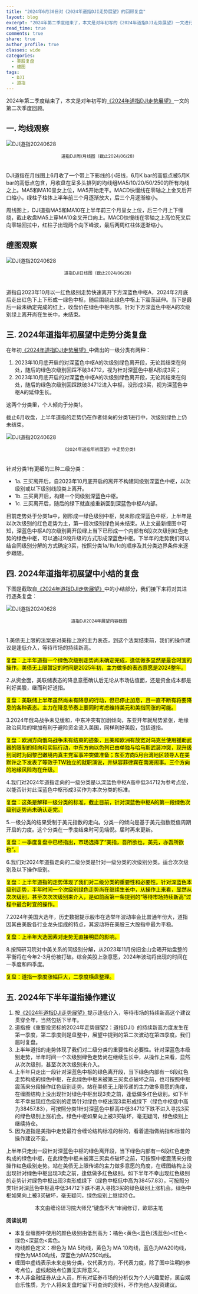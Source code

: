 ```yaml
---
title: "2024年6月30日对《2024年道指DJI走势展望》的回顾复盘"
layout: blog
excerpt: "2024年第二季度结束了，本文是对年初写的《2024年道指DJI走势展望》一文进行的第二次季度回顾。"
read_time: true
comments: true
share: true
author_profile: true
classes: wide
categories:
  - 美股复盘
  - 缠图
tags:
  - DJI
  - 道指
---
```


2024年第二季度结束了，本文是对年初写的[《2024年道指DJI走势展望》](https://money.olim.ca/2024/01/19/posts-DJI/)一文的第二次季度回顾。

## 一. 均线观察  

![DJI道指20240628](https://image.olim.cc/2024/2024-06-28-DJI-m-w.jpg)
<small><center>道指DJI周/月线图（截止2024/06/28）</center></small>　

DJI道指在月线图上6月收了一个带上下影线的小阳线，6月K bar的高低点被5月K bar的高低点包含，月收盘在呈多头排列的均线组MA5/10/20/50/250的所有均线之上。MA5和MA10呈女上位，MA5开始走平。MACD快慢线在零轴之上金叉后开口缩小，绿柱子柱体上半年前三个月逐渐放大，后三个月逐渐缩小。

周线图上，DJI道指MA5和MA10在上半年前三个月呈女上位，后三个月上下缠绕，截止收盘MA5上穿MA10金叉开口向上。MACD快慢线在零轴之上高位死叉后向零轴回拉中，红柱子出现两个向下峰波，最后两周红柱体逐渐缩小。

## 缠图观察  

![DJI道指20240628](https://image.olim.cc/2024/2024-06-28-DJI-ct.png)
<small><center>道指DJI日线图（截止2024/06/28）</center></small>　

道指自2023年10月以一红色级别走势快速离开下方深蓝色中枢A，2024年2月底后走出红色下上下形成一绿色中枢，随后围绕此绿色中枢上下震荡延伸。当下是最后一段未确定完成的红上，收盘价在绿色中枢内部。针对下方深蓝色中枢A的次级别绿上离开尚在生长中，未结束。

## 三. 2024年道指年初展望中走势分类复盘

在年初[《2024年道指DJI走势展望》](https://money.olim.ca/2024/01/19/posts-DJI/)中做出的一级分类有两种：

1. 2023年10月底开启的对深蓝色中枢A的次级别绿色离开段，无论其结束在何处，随后的绿色次级别回踩不破34712，视为针对深蓝色中枢A形成3买；
2. 2023年10月底开启的对深蓝色中枢A的次级别绿色离开段，无论其结束在何处，随后的绿色次级别回踩跌破34712进入中枢，没形成3买，视为深蓝色中枢A的延伸生长。

这两个分类里，个人倾向于分类1。

截止6月收盘，上半年道指的走势仍在作者倾向的分类1进行中，次级别绿色上仍未结束。

![DJI道指20240628](https://image.olim.cc/2024/2024-06-28-DJI-fl1.png)
<small><center>《2024年道指年初展望》中走势分类1</center></small>　

针对分类1有更细的三种二级分类：
* 1a. 三买离开后，自2023年10月底开启的离开不构建同级别深蓝色中枢，以次级别或以下级别线段类上离开。 
* 1b. 三买离开后，构建一个同级别深蓝色中枢。 
* 1c. 三买离开后，随后的绿下就直接重新回到深蓝色中枢A内部。 

目前走势处于分类1a中，刚形成一绿色级别中枢，尚未形成深蓝色中枢，上半年是以次次级别的红色走势为主，第一段次级别绿色尚未结束。从上文最新缠图中可知，深蓝色中枢A的次级别离开段绿上当下已形成一个内部有6段次次级别红色走势的绿色中枢，可以通过9段升级的方式形成深蓝色中枢。下半年的走势我们可以结合同级别分解的方式确定3买，按照分类1a/1b/1c的顺序及其分类边界条件来逐步跟随。

## 四. 2024年道指年初展望中小结的复盘

下图是截取自[《2024年道指DJI走势展望》](https://money.olim.ca/2024/01/19/posts-DJI/)中的小结部分，我们接下来将对其进行逐条复盘：

![DJI道指20240628](https://image.olim.cc/2024/2024-06-28-DJI-xj.png)
<small><center>道指DJI2024年展望内容截图</center></small>　

1.美债无上限的法案是对美指上涨的主力表态，到这个法案结束前，我们的操作建议是逢低介入，等待市场的持续新高。 

<mark> 复盘：上半年道指一个绿色次级别走势尚未确定完成，逢低做多显然是最合时宜的操作。美债无上限暂定的时间是2025年初，主力做多的表态意愿是2024整年。</mark> 

2.从资金面，美联储表态的降息意愿确认后无论从市场估值面，还是资金成本都是利好美股，继而利好道指。

<mark> 复盘：美联储上半年虽然尚未有降息的行动，但已停止加息，且一直不断有将要降息的各种表态。主力在降息节奏上要同时考虑维持美元和美指同涨的可能。</mark> 

3.2024年俄乌战争未见缓和，中东冲突有加剧倾向，东亚开年就局势紧张，地缘政治风险的增加有利于避险资金流入美国，同样利好美股，包括道指。

<mark> 复盘：欧洲方向俄乌战争未有结束的迹象，且美和欧洲有放宽对乌克兰使用援助武器的限制的倾向和实际行动，中东方向以色列已由单独与哈马斯武装冲突，现升级到同时为同黎巴嫩境内真主党军事冲突做准备；东亚方向5月台湾地区领导人在美默许之下发表了等效于TW独立的就职演说，并纵容菲律宾在南海闹事。三个方向的地缘风险均在升级。</mark> 

4.我们对2024年道指走向的一级分类是以深蓝色中枢A高中低34712为参考点位，以能否针对此深蓝色中枢形成3买作为本次分类的标准。

<mark> 复盘：这条是解释一级分类的标准，截止目前，针对深蓝色中枢A的第一段绿色次级别走势尚未确认走完。</mark> 

5.一级分类的结果受制于美元指数的走向。分类一的倾向是基于美元指数贬值周期开启的力度。这个分类在一季度结束时可见端倪。届时再来更新。

<mark> 复盘：一季度复盘中已经指出，市场选择了“美指，吾所欲也，美元，亦吾所欲也”。</mark> 

6.我们对2024年道指走向的二级分类是针对一级分类的次级别分类。适合次次级别及以下操作级别。

<mark> 复盘：上半年道指的走势体现了我们对二级分类的重要性和必要性。针对深蓝色本级别走势，半年时间一个次级别绿色走势尚在继续生长中，从操作上来看，显然从次次级别，甚至次次次级别来介入，是如前面第一条提到的“等待市场持续新高”过程中最合时宜的操作。</mark> 

7.2024年美国大选年，历史数据提示股市在选举年波动率会比普通年份大，道指因其由美股各行业龙头组成的特点，其波动将在美股三大股指中最为平稳。

<mark> 复盘：上半年大选因素对走势无直接明显的影响。</mark> 

8.按照研习院对中美关系的同级别分解，从2023年11月份旧金山会晤开始盘整的平衡将在今年2-3月份被打破。综合美股上涨意愿，2024年波动将出现的时间在一季度和四季度。

<mark> 复盘：道指一季度涨幅巨大，二季度横盘整理。</mark>  

## 五. 2024年下半年道指操作建议

1. 按[《2024年道指DJI走势展望》](https://money.olim.ca/2024/01/19/posts-DJI/)提示逢低介入，等待市场的持续新高这个建议贯穿全年，当然包括下半年。
2. 道指按《重要投资标的2024年走势展望2：道指DJI》的持续新高力度发生在第一季度，第二季度则是盘整中，展望中提到的第二次波动在第四季度。我们届时复盘。
3. 上半年道指的走势体现了我们对二级分类的重要性和必要性。针对深蓝色本级别走势，半年时间一个次级别绿色走势尚在继续生长中，从操作上来看，显然从次次级别，甚至次次次级别来介入。
4. 上半年只走出一段针对深蓝色中枢的绿色离开段，当下绿色内部有一6段红色走势构成的绿色中枢，在此绿色中枢未被第三买卖点破坏之前，也可按照中枢震荡来分段操作红色级别走势。站在美债无上限传递的主力做多意愿的角度，在缠图结构上没出现针对绿色中枢出现3卖之前，逢低做多红色级别。如下半年不幸出现红色级别的走势针对绿色中枢出现3卖形成绿下（绿色中枢低中高为38457.83），可按照分类1针对深蓝色中枢高中低34712下跌不进入寻找3买的绿色级别上涨机会。绿色中枢如果向上被3买破坏，毫无疑问，绿色级别上继续持仓。
5. 因为道指是美指中走势最符合缠论结构标准的标的，看着道指做纳指和标普的操作建议不变。

上半年只走出一段针对深蓝色中枢的绿色离开段，当下绿色内部有一6段红色走势构成的绿色中枢，在此绿色中枢未被第三买卖点破坏之前，可按照中枢震荡来分段操作红色级别走势。站在美债无上限传递的主力做多意愿的角度，在缠图结构上没出现针对绿色中枢出现3卖之前，逢低做多红色级别。如下半年不幸出现红色级别的走势针对绿色中枢出现3卖形成绿下（绿色中枢低中高为38457.83），可按照分类1针对深蓝色中枢高中低34712下跌不进入寻找3买的绿色级别上涨机会。绿色中枢如果向上被3买破坏，毫无疑问，绿色级别上继续持仓。

<center>本文由缠论研习院大师兄”键盘不大”审阅修订，欧耶主笔</center>


**阅读说明**

* 本复盘缠图中使用的颜色级别由低到高为：橘色<黄色<蓝色(浅蓝色)<红色<绿色<深蓝色<紫色。
* 均线颜色定义：橙色为 MA 5均线，黄色为 MA 10均线，蓝色为MA20均线，绿色为MA50均线，深蓝色为MA250均线。
* 缠图中虚线表示未来走势分类，仅代表方向，不代表力度，除了图中注明的参考点位，虚线起始点位置无实际意义。
* 本人非金融证券从业人员，所有对证券市场的分析仅为个人兴趣爱好，属自娱自乐性质，为个人将来复盘时留下可查询的资料，不作为他人投资建议。

